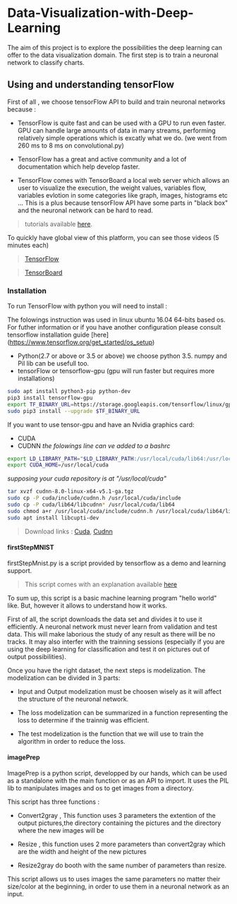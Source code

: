# Data-Visualization-with-Deep-Learning

The aim of this project is to explore the possibilities the deep learning can offer to the data visualization domain.
The first step is to train a neuronal network to classify charts.

## Using and understanding tensorFlow 

First of all , we choose tensorFlow API to build and train neuronal networks because :


  - TensorFlow is quite fast and can be used with a GPU to run even faster.  GPU can handle large amounts of data in many streams, performing relatively simple operations which is excatly what we do. (we went from 260 ms to 8 ms on convolutional.py)

  - TensorFlow has a great and active community and a lot of documentation which help develop faster.
  
  - TensorFlow comes with TensorBoard a local web server which allows an user to visualize the execution, the weight values, variables flow, variables evlotion in some categories like graph, images, histograms etc ... This is a plus because tensorFlow API have some parts in "black box" and the neuronal network can be hard to read.
  
 
 > tutorials available [here](https://www.tensorflow.org/tutorials/).
 
 To quickly have global view of this platform, you can see those videos (5 minutes each)
 
 > [TensorFlow](https://www.youtube.com/watch?v=2FmcHiLCwTU)
 
 > [TensorBoard](https://www.youtube.com/watch?v=3bownM3L5zM)

### Installation
To run TensorFlow with python you will need to install :

The folowings instruction was used in linux ubuntu 16.04 64-bits based os.
For futher information or if you have another configuration please consult tensorflow installation guide [here] (https://www.tensorflow.org/get_started/os_setup)

- Python(2.7 or above or 3.5 or above) we choose python 3.5. numpy and Pil lib can be usefull too.
- tensorFlow or tensorflow-gpu (gpu will run faster but requires more installations)

``` sh
sudo apt install python3-pip python-dev
pip3 install tensorflow-gpu
export TF_BINARY_URL=https://storage.googleapis.com/tensorflow/linux/gpu/tensorflow_gpu-0.12.1-cp35-cp35m-linux_x86_64.whl
sudo pip3 install --upgrade $TF_BINARY_URL
```
If you want to use tensor-gpu and have an Nvidia graphics card:

- CUDA
- CUDNN
*the folowings line can ve added to a bashrc*
``` sh
export LD_LIBRARY_PATH="$LD_LIBRARY_PATH:/usr/local/cuda/lib64:/usr/local/cuda/extras/CUPTI/lib64"
export CUDA_HOME=/usr/local/cuda
```
*supposing your cuda repository is at "/usr/local/cuda"*
``` sh
tar xvzf cudnn-8.0-linux-x64-v5.1-ga.tgz
sudo cp -P cuda/include/cudnn.h /usr/local/cuda/include
sudo cp -P cuda/lib64/libcudnn* /usr/local/cuda/lib64
sudo chmod a+r /usr/local/cuda/include/cudnn.h /usr/local/cuda/lib64/libcudnn
sudo apt install libcupti-dev
```

> Download links : [Cuda](https://developer.nvidia.com/cuda-gpus), [Cudnn](https://developer.nvidia.com/cudnn)

#### firstStepMNIST

firstStepMnist.py is a script provided by tensorflow as a demo  and learning support.
   > This script comes with an explanation available [here](https://www.tensorflow.org/tutorials/mnist/beginners/)
 
 To sum up, this script is a basic machine learning program "hello world" like. But, however it allows to understand how 
it works.

First of all, the script downloads the data set and divides it to use it efficiently. A neuronal network must never learn from validation and test data. This will make	laborious the study of any result as there will be no tracks. It may also interfer with the trainning sessions (especially if you are using the deep learning for classification and test it on pictures out of output possibilities).

  Once you have the right dataset, the next steps is modelization. The modelization can be divided in 3 parts:
  
  - Input and Output modelization must be choosen wisely as it will affect the structure of the neuronal network.
  
  - The loss modelization can be summarized in a function representing the loss to determine if the trainnig was efficient.
  
  - The test modelization is the function that we will use to train the algorithm in order to reduce the loss.


#### imagePrep

ImagePrep is a python script, developped by our hands, which can be used as a standalone with the main function or as an API to import.
It uses the PIL lib to manipulates images and os to get images from a directory.

This script has three functions :

- Convert2gray , This function uses 3 parameters the extention of the output pictures,the directory containing the pictures and the directory where the new images will be

- Resize , this function uses 2 more parameters than convert2gray which are the width and height of the new pictures

- Resize2gray do booth with the same number of parameters than resize.

This script allows us to uses images the same parameters no matter their size/color at the beginning, in order to use them in a neuronal network as an input.
















